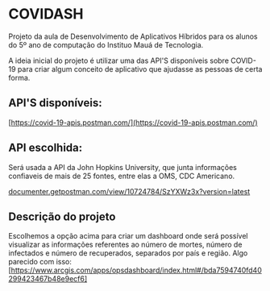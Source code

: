 # COVIDASH

Projeto da aula de Desenvolvimento de Aplicativos Híbridos para os alunos do 5º ano de computação do Instituo Mauá de Tecnologia.

A ideia inicial do projeto é utilizar uma das API'S disponíveis sobre COVID-19 para criar algum conceito de aplicativo que ajudasse as pessoas de certa forma. 

## API'S disponíveis:
[https://covid-19-apis.postman.com/](https://covid-19-apis.postman.com/)

## API escolhida:

Será usada a API da John Hopkins University, que junta informações confiaveis de mais de 25 fontes, entre elas a OMS, CDC Americano.

[documenter.getpostman.com/view/10724784/SzYXWz3x?version=latest](https://documenter.getpostman.com/view/10724784/SzYXWz3x?version=latest)

## Descrição do projeto

Escolhemos a opção acima para criar um dashboard onde será possível visualizar as informações referentes ao número de mortes, número de infectados e número de recuperados, separados por país e região.
Algo parecido com isso:
[https://www.arcgis.com/apps/opsdashboard/index.html#/bda7594740fd40299423467b48e9ecf6]


